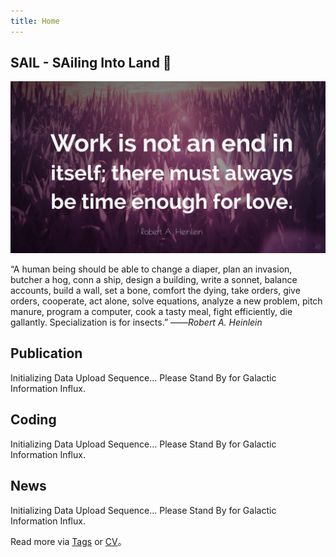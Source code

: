 ```yaml
---
title: Home
---
```


## SAIL - SAiling Into Land 🌄

![](../static/images/Quotefancy.jpg)

 “A human being should be able to change a diaper, plan an invasion, butcher a hog, conn a ship, design a building, write a sonnet, balance accounts, build a wall, set a bone, comfort the dying, take orders, give orders, cooperate, act alone, solve equations, analyze a new problem, pitch manure, program a computer, cook a tasty meal, fight efficiently, die gallantly. Specialization is for insects.”
 ——*Robert A. Heinlein*

## Publication

Initializing Data Upload Sequence... Please Stand By for Galactic Information Influx.

<!-- {{< books >}} -->

## Coding

Initializing Data Upload Sequence... Please Stand By for Galactic Information Influx.

<!-- {{< movies >}} -->

## News

Initializing Data Upload Sequence... Please Stand By for Galactic Information Influx.

Read more via [Tags](/tags/) or [CV](https://cv.xiewei.link)。